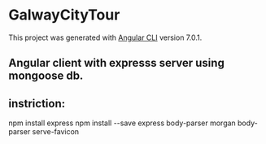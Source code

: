 # GalwayCityTour

This project was generated with [Angular CLI](https://github.com/angular/angular-cli) version 7.0.1.

## Angular client with expresss server using mongoose db.
## instriction:
npm install express
npm install --save express body-parser morgan body-parser serve-favicon

